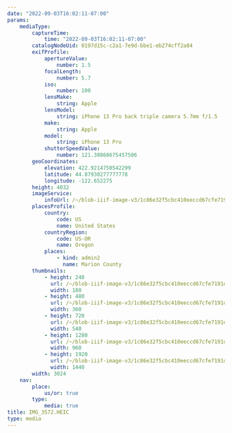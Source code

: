 ```yaml
---
date: "2022-09-03T16:02:11-07:00"
params:
    mediaType:
        captureTime:
            time: "2022-09-03T16:02:11-07:00"
        catalogNodeUid: 0197d15c-c2a1-7e9d-bbe1-eb274cff2a84
        exifProfile:
            apertureValue:
                number: 1.5
            focalLength:
                number: 5.7
            iso:
                number: 100
            lensMake:
                string: Apple
            lensModel:
                string: iPhone 13 Pro back triple camera 5.7mm f/1.5
            make:
                string: Apple
            model:
                string: iPhone 13 Pro
            shutterSpeedValue:
                number: 121.38868675457506
        geoCoordinates:
            elevation: 422.9214750542299
            latitude: 44.87930277777778
            longitude: -122.652275
        height: 4032
        imageService:
            infoUrl: /~/blob-iiif-image-v3/1c86e32f5cbc410eeccd67cfe7191d5efb331290c01665eb7d59a6a7dc9f5500/info.json
        placesProfile:
            country:
                code: US
                name: United States
            countryRegion:
                code: US-OR
                name: Oregon
            places:
                - kind: admin2
                  name: Marion County
        thumbnails:
            - height: 240
              url: /~/blob-iiif-image-v3/1c86e32f5cbc410eeccd67cfe7191d5efb331290c01665eb7d59a6a7dc9f5500/full/180%2C240/0/default.jpg
              width: 180
            - height: 480
              url: /~/blob-iiif-image-v3/1c86e32f5cbc410eeccd67cfe7191d5efb331290c01665eb7d59a6a7dc9f5500/full/360%2C480/0/default.jpg
              width: 360
            - height: 720
              url: /~/blob-iiif-image-v3/1c86e32f5cbc410eeccd67cfe7191d5efb331290c01665eb7d59a6a7dc9f5500/full/540%2C720/0/default.jpg
              width: 540
            - height: 1280
              url: /~/blob-iiif-image-v3/1c86e32f5cbc410eeccd67cfe7191d5efb331290c01665eb7d59a6a7dc9f5500/full/960%2C1280/0/default.jpg
              width: 960
            - height: 1920
              url: /~/blob-iiif-image-v3/1c86e32f5cbc410eeccd67cfe7191d5efb331290c01665eb7d59a6a7dc9f5500/full/1440%2C1920/0/default.jpg
              width: 1440
        width: 3024
    nav:
        place:
            us/or: true
        type:
            media: true
title: IMG_3572.HEIC
type: media
---
```

